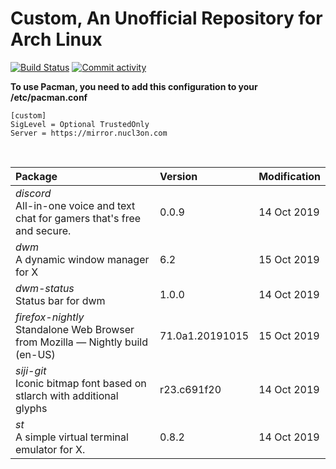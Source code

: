 # Custom, An Unofficial Repository for Arch Linux
[<img src="https://img.shields.io/travis/57r4n63r/archlinux-repository/master.svg?style=flat-square" alt="Build Status">](https://travis-ci.org/57r4n63r/archlinux-repository)
[<img src="https://img.shields.io/github/commit-activity/m/57r4n63r/archlinux-repository.svg?style=flat-square" alt="Commit activity">](https://github.com/57r4n63r/archlinux-repository/commits/master)

**To use Pacman, you need to add this configuration to your /etc/pacman.conf**

```
[custom]
SigLevel = Optional TrustedOnly
Server = https://mirror.nucl3on.com
```
<br>

Package	|  Version	|  Modification
:--- | :--- | :---
*discord*<br>All-in-one voice and text chat for gamers that's free and secure. | 0.0.9 | 14 Oct 2019
*dwm*<br>A dynamic window manager for X | 6.2 | 15 Oct 2019
*dwm-status*<br>Status bar for dwm | 1.0.0 | 14 Oct 2019
*firefox-nightly*<br>Standalone Web Browser from Mozilla — Nightly build (en-US) | 71.0a1.20191015 | 15 Oct 2019
*siji-git*<br>Iconic bitmap font based on stlarch with additional glyphs | r23.c691f20 | 14 Oct 2019
*st*<br>A simple virtual terminal emulator for X. | 0.8.2 | 14 Oct 2019

